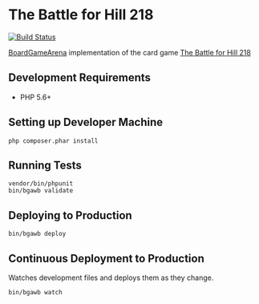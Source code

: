 # The Battle for Hill 218

[![Build Status](https://travis-ci.org/danielholmes/battle-for-hill-218.svg?branch=master)](https://travis-ci.org/danielholmes/battle-for-hill-218)

[BoardGameArena](https://boardgamearena.com/) implementation of the card game 
[The Battle for Hill 218](https://boardgamegeek.com/boardgame/32484/battle-hill-218)


## Development Requirements

 - PHP 5.6+


## Setting up Developer Machine

```
php composer.phar install
```


## Running Tests

```
vendor/bin/phpunit
bin/bgawb validate
```


## Deploying to Production

```
bin/bgawb deploy
```


## Continuous Deployment to Production

Watches development files and deploys them as they change.

```
bin/bgawb watch
```